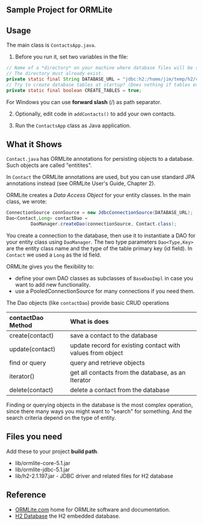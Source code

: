 ## Sample Project for ORMLite

## Usage

The main class is `ContactsApp.java`. 

1. Before you run it, set two variables in the file:
```java
// Name of a *directory* on your machine where database files will be saved.
// The directory must already exist.
private static final String DATABASE_URL = "jdbc:h2:/home/jim/temp/h2/contacts";
// Try to create database tables at startup? (Does nothing if tables exist.)
private static final boolean CREATE_TABLES = true;
```
For Windows you can use **forward slash** (/) as path separator.

2. Optionally, edit code in `addContacts()` to add your own contacts.

3. Run the `ContactsApp` class as Java application.

## What it Shows

`Contact.java` has ORMLite annotations for persisting objects to a database.  Such objects are called "entitites".

In `Contact` the ORMLite annotations are used, but you can use standard JPA annotations instead (see ORMLite User's Guide, Chapter 2).

ORMLite creates a *Data Access Object* for your entity classes.
In the main class, we wrote:
```java
ConnectionSource connSource = new JdbcConnectionSource(DATABASE_URL);
Dao<Contact,Long> contactDao = 
         DaoManager.createDao(connectionSource, Contact.class);
```
You create a connection to the database,
then use it to instantiate a DAO for your entity class using `DaoManager`.
The two type parameters `Dao<Type,Key>` are the entity class name and the type of the table primary key (id field).  In `Contact` we used a `Long` as the id field.

ORMLite gives you the flexibility to:

* define your own DAO classes as subclasses of `BaseDaoImpl` in case you want to add new functionality.
* use a PooledConnectionSource for many connections if you need them.

The Dao objects (like `contactDao`) provide basic CRUD operations

| contactDao Method | What is does                 |
|:------------------|:-----------------------------|
| create(contact) | save a contact to the database |
| update(contact) | update record for existing contact with values from object |
| find or query   | query and retrieve objects |
| iterator()      | get all contacts from the database, as an Iterator |
| delete(contact) | delete a contact from the database |

Finding or querying objects in the database is the most complex operation, since there many ways you might want to "search" for something.  And the search criteria depend on the type of entity.


## Files you need

Add these to your project **build path**.

* lib/ormlite-core-5.1.jar
* lib/ormlite-jdbc-5.1.jar
* lib/h2-2.1.197.jar - JDBC driver and related files for H2 database

## Reference

* [ORMLite.com](https://ormlite.com) home for ORMLite software and documentation.
* [H2 Database](http://www.h2database.com/) the H2 embedded database.

